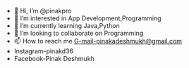- 👋 Hi, I’m @pinakpro
- 👀 I’m interested in App Development,Programming
- 🌱 I’m currently learning Java,Python
- 💞️ I’m looking to collaborate on Programming
- 📫 How to reach me G-mail-pinakadeshmukh@gmail.com
- Instagram-pinakd36
- Facebook-Pinak Deshmukh

<!---
pinakpro/pinakpro is a ✨ special ✨ repository because its `README.md` (this file) appears on your GitHub profile.
You can click the Preview link to take a look at your changes.
--->

